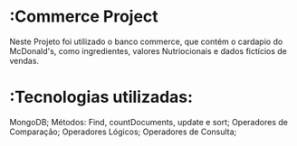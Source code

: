 # :Commerce Project

Neste Projeto foi utilizado o banco commerce, que contém o cardapio do McDonald's, como ingredientes, valores Nutriocionais e dados fictícios de vendas.

# :Tecnologias utilizadas:

MongoDB;
Métodos: Find, countDocuments, update e sort;
Operadores de Comparação;
Operadores Lógicos;
Operadores de Consulta;

